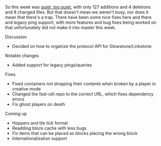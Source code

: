 So this week was [quiet, too quiet](https://www.youtube.com/watch?v=6rH55V_hp1Q), with only 127 additions and 4 deletions and 8 changed files. But that doesn't mean we weren't busy, nor does it mean that there's a trap. There have been some nice fixes here and there and legacy ping support, with more features and bug fixes being worked on that unfortunately did not make it into master this week.

Discussion

* Decided on how to organize the protocol API for Glowstone/Linkstone

Notable changes

* Added support for legacy pings/queries

Fixes

* Fixed containers not dropping their contents when broken by a player in creative mode
* Changed the fast-util repo to the correct URL, which fixes dependency errors
* Fix ghost players on death

Coming up

* Hoppers and tile tick format
* Readding block cache with less bugs
* Fix items that can be placed as blocks placing the wrong block
* Internationalization support
